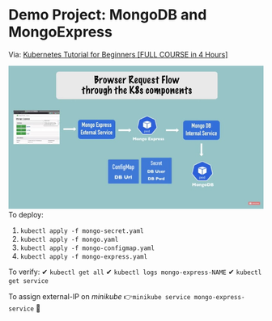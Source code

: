 # Demo Project: MongoDB and MongoExpress
Via: [Kubernetes Tutorial for Beginners [FULL COURSE in 4 Hours]](https://www.youtube.com/watch?v=X48VuDVv0do&t=4576s)

![Browser Request Flow through the K8s components](https://github.com/alcardm/k8-demo-project/raw/main/flow-throught-k8s-comp.jpg)
To deploy:
1. `kubectl apply -f mongo-secret.yaml`
2. `kubectl apply -f mongo.yaml`
3. `kubectl apply -f mongo-configmap.yaml`
4. `kubectl apply -f mongo-express.yaml`

To verify:
✔ `kubectl get all`
✔ `kubectl logs mongo-express-NAME`
✔ `kubectl get service`

To assign external-IP on *minikube*
👉`minikube service mongo-express-service`
🍕